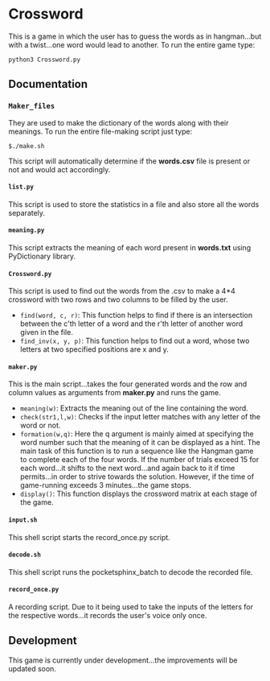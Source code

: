 # Crossword

This is a game in which the user has to guess the words as in hangman...but with a twist...one word would lead to another.
To run the entire game type:
```
python3 Crossword.py
```
## Documentation

### `Maker_files`
They are used to make the dictionary of the words along with their meanings.
To run the entire file-making script just type:
```
$./make.sh
```
This script will automatically determine if the __words.csv__ file is present or not and would act accordingly.

#### `list.py`
This script is used to store the statistics in a file and also store all the words separately.

#### `meaning.py`
This script extracts the meaning of each word present in __words.txt__ using PyDictionary library.

#### `Crossword.py`
This script is used to find out the words from the .csv to make a 4*4 crossword with two rows and two columns to be filled by the user.
* `find(word, c, r)`: This function helps to find if there is an intersection between the c'th letter of a word and the r'th letter of another word given in the file.
* `find_inv(x, y, p)`: This function helps to find out a word, whose two letters at two specified positions are x and y.

#### `maker.py`
This is the main script...takes the four generated words and the row and column values as arguments from __maker.py__ and runs the game.
* `meaning(w)`: Extracts the meaning out of the line containing the word.
* `check(str1,l,w)`: Checks if the input letter matches with any letter of the word or not.
* `formation(w,q)`: Here the q argument is mainly aimed at specifying the word number such that the meaning of it can be displayed as a hint. The main task of this function is to run a sequence like the Hangman game to complete each of the four words. If the number of trials exceed 15 for each word...it shifts to the next word...and again back to it if time permits...in order to strive towards the solution. However, if the time of game-running exceeds 3 minutes...the game stops.
* `display()`: This function displays the crossword matrix at each stage of the game.

#### `input.sh`
This shell script starts the record_once.py script.

#### `decode.sh`
This shell script runs the pocketsphinx_batch to decode the recorded file.

#### `record_once.py`
A recording script. Due to it being used to take the inputs of the letters for the respective words...it records the user's voice only once.

## Development

This game is currently under development...the improvements will be updated soon.

